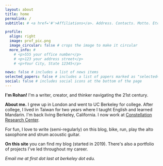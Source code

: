 ```yaml
---
layout: about
title: home
permalink: /
subtitle: # <a href='#'>Affiliations</a>. Address. Contacts. Motto. Etc.

profile:
  align: right
  image: prof_pic.png
  image_circular: false # crops the image to make it circular
  more_info: # 
    # <p>555 your office number</p>
    # <p>123 your address street</p>
    # <p>Your City, State 12345</p>

news: false # includes a list of news items
selected_papers: false # includes a list of papers marked as "selected={true}"
social: false # includes social icons at the bottom of the page
---
```


**I'm Rohan!** I'm a writer, creator, and thinker navigating the 21st century.

**About me.** I grew up in London and went to UC Berkeley for college. After college, I lived in Taiwan for two years where I taught English and learned Mandarin. I'm back living Berkeley, California. I now work at [Constellation Research Center](https://www.constellation.org).

For fun, I love to write (semi-regularly) on this blog, bike, run, play the alto saxophone and strum acoustic guitar. 

**On this site** you can find my blog (started in 2019). There's also a portfolio of projects I've led throughout my career.

*Email me at first dot last at berkeley dot edu.*

<!-- I was born in the year 2000, so my Chinese zodiac is the dragon. I grew up in the UK, and went to school called *The American School in London*. I moved to the US to attend college, and graduated from UC Berkeley with a BA in Economics. At Berkeley, I did a lot of animal rights activism, sang in an a capella group, published an economics paper, and helped found a vegan coop. After graduating, I moved to Kaohsiung, Taiwan to teach English and learn Mandarin, Chinese. I enjoyed teaching a great deal, but thought I should try something else after two years. Right now, I'm pondering my next steps! -->



<!-- To-do with regards to the blog: -->
<!-- - reduce the gap above headers, especially on the blogs browsing page -->
<!-- - eventually, write a script that automatically adds tags to all posts -->
